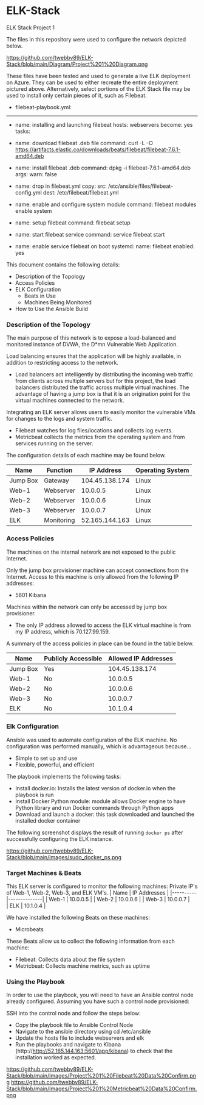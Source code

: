 # ELK-Stack
ELK Stack Project 1

The files in this repository were used to configure the network depicted below.

https://github.com/twebbv89/ELK-Stack/blob/main/Diagram/Project%201%20Diagram.png

These files have been tested and used to generate a live ELK deployment on Azure. They can be used to either recreate the entire deployment pictured above. Alternatively, select portions of the ELK Stack file may be used to install only certain pieces of it, such as Filebeat.

  - filebeat-playbook.yml: 
  ---
   - name: installing and launching filebeat
     hosts: webservers
     become: yes
     tasks:

   - name: download filebeat .deb file
     command: curl -L -O https://artifacts.elastic.co/downloads/beats/filebeat/filebeat-7.6.1-amd64.deb

   - name: install filebeat .deb
     command: dpkg -i filebeat-7.6.1-amd64.deb
     args:
       warn: false

   - name: drop in filebeat.yml
     copy:
       src: /etc/ansible/files/filebeat-config.yml
       dest: /etc/filebeat/filebeat.yml

   - name: enable and configure system module
     command: filebeat modules enable system

   - name: setup filebeat
     command: filebeat setup

   - name: start filebeat service
     command: service filebeat start

   - name: enable service filebeat on boot
     systemd:
       name: filebeat
       enabled: yes


This document contains the following details:
- Description of the Topology
- Access Policies
- ELK Configuration
  - Beats in Use
  - Machines Being Monitored
- How to Use the Ansible Build

### Description of the Topology

The main purpose of this network is to expose a load-balanced and monitored instance of DVWA, the D*mn Vulnerable Web Application.

Load balancing ensures that the application will be highly available, in addition to restricting access to the network.
- Load balancers act intelligently by distributing the incoming web traffic from clients across multiple servers but for this project, the load balancers distributed the traffic across multiple virtual machines. The advantage of having a jump box is that it is an origination point for the virtual machines connected to the network.

Integrating an ELK server allows users to easily monitor the vulnerable VMs for changes to the logs and system traffic.
- Filebeat watches for log files/locations and collects log events.
- Metricbeat collects the metrics from the operating system and from services running on the server.

The configuration details of each machine may be found below.

| Name       |  Function   |  IP Address   | Operating System |
|------------|-------------|---------------|------------------|
| Jump Box   |  Gateway    |104.45.138.174 |   Linux          |
| Web-1      |  Webserver  |  10.0.0.5     |   Linux          |
| Web-2      |  Webserver  |  10.0.0.6     |   Linux          |
| Web-3      |  Webserver  |  10.0.0.7     |   Linux          |
| ELK        |  Monitoring |52.165.144.163 |   Linux          |


### Access Policies

The machines on the internal network are not exposed to the public Internet. 

Only the jump box provisioner machine can accept connections from the Internet. Access to this machine is only allowed from the following IP addresses:
- 5601 Kibana

Machines within the network can only be accessed by jump box provisioner.
- The only IP address allowed to access the ELK virtual machine is from my IP address, which is 70.127.99.159.

A summary of the access policies in place can be found in the table below.

| Name     | Publicly Accessible | Allowed IP Addresses |
|----------|---------------------|----------------------|
| Jump Box |       Yes           |   104.45.138.174     |
| Web-1    |       No            |      10.0.0.5        |
| Web-2    |       No            |      10.0.0.6        |
| Web-3    |       No            |      10.0.0.7        |
| ELK      |       No            |      10.1.0.4        |

### Elk Configuration

Ansible was used to automate configuration of the ELK machine. No configuration was performed manually, which is advantageous because...
- Simple to set up and use
- Flexible, powerful, and efficient

The playbook implements the following tasks:
- Install docker.io: Installs the latest version of docker.io when the playbook is run
- Install Docker Python module: module allows Docker engine to have Python library and run Docker commands through Python apps
- Download and launch a docker: this task downloaded and launched the installed docker container

The following screenshot displays the result of running `docker ps` after successfully configuring the ELK instance.

https://github.com/twebbv89/ELK-Stack/blob/main/Images/sudo_docker_ps.png

### Target Machines & Beats
This ELK server is configured to monitor the following machines: Private IP's of Web-1, Web-2, Web-3, and ELK VM's.
| Name     | IP Addresses |
|----------|--------------|
| Web-1    |    10.0.0.5  |
| Web-2    |    10.0.0.6  |
| Web-3    |    10.0.0.7  |  
| ELK      |    10.1.0.4  |

We have installed the following Beats on these machines:
- Microbeats

These Beats allow us to collect the following information from each machine:
- Filebeat: Collects data about the file system
- Metricbeat: Collects machine metrics, such as uptime

### Using the Playbook
In order to use the playbook, you will need to have an Ansible control node already configured. Assuming you have such a control node provisioned: 

SSH into the control node and follow the steps below:
- Copy the playbook file to Ansible Control Node
- Navigate to the ansible directory using cd /etc/ansible
- Update the hosts file to include webservers and elk
- Run the playbooks and navigate to Kibana (http://http://52.165.144.163:5601/app/kibana) to check that the installation worked as expected.

https://github.com/twebbv89/ELK-Stack/blob/main/Images/Project%201%20Filebeat%20Data%20Confirm.png
https://github.com/twebbv89/ELK-Stack/blob/main/Images/Project%201%20Metricbeat%20Data%20Confirm.png

